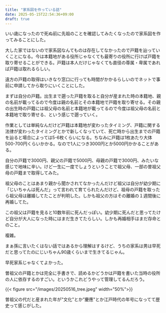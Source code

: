 ```yaml
---
title: "家系図を作っている話"
date: 2025-05-15T22:54:36+09:00
draft: true
---
```


いい歳になったので死ぬ前に先祖のことを確認してみたくなったので家系図を作ってみることにした。

大した家ではないので家系図なんてものは存在してなかったので戸籍を辿っていくことになる。今は本籍地がある役所じゃなくても最寄りの役所に行けば戸籍を取り寄せることができる。戸籍は本人だけじゃなくても直径の尊属・卑属であれば戸籍は取れるらしい。

遠方の戸籍の取得はいきなり窓口に行っても時間がかかるらしいのでネットで事前に申請してから取りにいくことにした。

まずは自分の戸籍。出生まで遡った戸籍を取ると自分が産まれた時の本籍地、親の名前が載ってるので今度は親の名前とその本籍地で戸籍を取り寄せる。その親の出生時の戸籍には祖父母の名前と本籍地が載ってるので今度は祖父母の名前と本籍地で取り寄せる、という感じで遡っていく。

作業としては単純なんだけど戸籍は本籍地が変わったタイミング、戸籍に関する法律が変わったタイミングとかで新しくなっていて、死亡時から出生までの戸籍を辿ると場合によっては5-6枚くらいになる。ちなみに戸籍は1枚あたり大体500-700円くらいかかる。なので1人につき3000円とか5000円かかることがある。

自分の戸籍で3000円、親父の戸籍で5000円、母親の戸籍で3000円、みたいな感じで地味に辛い。けど一生に一度でしょうということで祖父母、一部の曽祖父母の戸籍まで取得してみた。

祖父母のことはあまり親から聞かされてなかったんだけど祖父は自分が幼少期に「じいちゃんは死んだ」って言われて育てられたんだけど、祖母の戸籍を取ったら祖父母は離婚してたことが判明した。しかも祖父の方はその離婚の１週間後に再婚してた。

この祖父は戸籍を見ると10数年前に死んだっぽい。幼少期に死んだと思ってたけど自分が大人になった時にはまだ生きてたらしい。しかも再婚相手はまだ存命とのこと。

複雑。

まぁ孫に言いたくはない話ではあるから理解はするけど、うちの家系は男は早死だと思ってたのにじいちゃん90歳くらいまで生きてるじゃん。

早死家系じゃなくてよかった。


曽祖父の戸籍とかは完全に手書きで、読めるかどうかは戸籍を書いた当時の役所の人に依存するのすごい。というかこれどうやって管理してるんだろう。

{{< figure src="/images/20250516_tree.jpeg" width="50%">}}

曽祖父の代だと産まれた年が"文化"とか”慶應"とか江戸時代の年号になってて歴史って感じがした。


